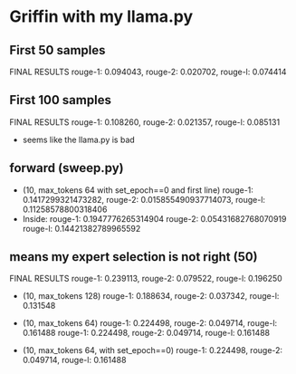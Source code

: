 # Griffin with my llama.py
## First 50 samples
FINAL RESULTS
rouge-1: 0.094043, rouge-2: 0.020702, rouge-l: 0.074414
## First 100 samples
FINAL RESULTS
rouge-1: 0.108260, rouge-2: 0.021357, rouge-l: 0.085131
- seems like the llama.py is bad


## forward (sweep.py)
- (10, max_tokens 64 with set_epoch==0 and first line)
rouge-1: 0.1417299321473282, rouge-2: 0.015855490937714073, rouge-l: 0.11258578800318406
- Inside:
rouge-1: 0.1947776265314904 rouge-2: 0.05431682768070919 rouge-l: 0.14421382789965592


## means my expert selection is not right (50)
FINAL RESULTS
rouge-1: 0.239113, rouge-2: 0.079522, rouge-l: 0.196250
- (10, max_tokens 128)
rouge-1: 0.188634, rouge-2: 0.037342, rouge-l: 0.131548
- (10, max_tokens 64)
rouge-1: 0.224498, rouge-2: 0.049714, rouge-l: 0.161488
rouge-1: 0.224498, rouge-2: 0.049714, rouge-l: 0.161488

- (10, max_tokens 64, with set_epoch==0)
rouge-1: 0.224498, rouge-2: 0.049714, rouge-l: 0.161488

